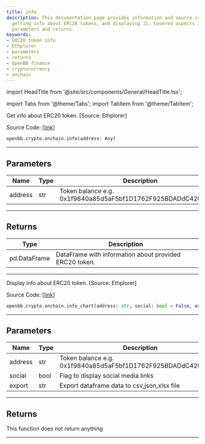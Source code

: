 ```yaml
---
title: info
description: This documentation page provides information and source code regarding
  getting info about ERC20 tokens, and displaying it. Covered aspects include related
  parameters and returns.
keywords:
- ERC20 token info
- Ethplorer
- parameters
- returns
- OpenBB finance
- cryptocurrency
- onchain
---
```


import HeadTitle from '@site/src/components/General/HeadTitle.tsx';

<HeadTitle title="crypto.onchain.info - Reference | OpenBB SDK Docs" />

import Tabs from '@theme/Tabs';
import TabItem from '@theme/TabItem';

<Tabs>
<TabItem value="model" label="Model" default>

Get info about ERC20 token. [Source: Ethplorer]

Source Code: [[link](https://github.com/OpenBB-finance/OpenBBTerminal/tree/main/openbb_terminal/cryptocurrency/onchain/ethplorer_model.py#L380)]

```python
openbb.crypto.onchain.info(address: Any)
```

---

## Parameters

| Name | Type | Description | Default | Optional |
| ---- | ---- | ----------- | ------- | -------- |
| address | str | Token balance e.g. 0x1f9840a85d5aF5bf1D1762F925BDADdC4201F984 | None | False |


---

## Returns

| Type | Description |
| ---- | ----------- |
| pd.DataFrame | DataFrame with information about provided ERC20 token. |
---

</TabItem>
<TabItem value="view" label="Chart">

Display info about ERC20 token. [Source: Ethplorer]

Source Code: [[link](https://github.com/OpenBB-finance/OpenBBTerminal/tree/main/openbb_terminal/cryptocurrency/onchain/ethplorer_view.py#L206)]

```python
openbb.crypto.onchain.info_chart(address: str, social: bool = False, export: str = "")
```

---

## Parameters

| Name | Type | Description | Default | Optional |
| ---- | ---- | ----------- | ------- | -------- |
| address | str | Token balance e.g. 0x1f9840a85d5aF5bf1D1762F925BDADdC4201F984 | None | False |
| social | bool | Flag to display social media links | False | True |
| export | str | Export dataframe data to csv,json,xlsx file |  | True |


---

## Returns

This function does not return anything

---

</TabItem>
</Tabs>
